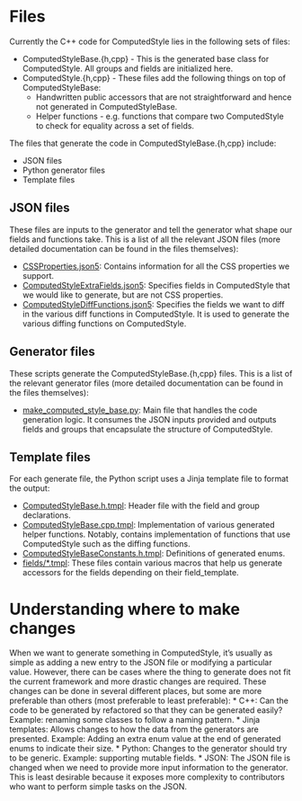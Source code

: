 # Files

Currently the C++ code for ComputedStyle lies in the following sets of files:

*   ComputedStyleBase.{h,cpp} - This is the generated base class for
    ComputedStyle. All groups and fields are initialized here.
*   ComputedStyle.{h,cpp} - These files add the following things on top of
    ComputedStyleBase:
    *   Handwritten public accessors that are not straightforward and hence not
        generated in ComputedStyleBase.
    *   Helper functions - e.g. functions that compare two ComputedStyle to
        check for equality across a set of fields.

The files that generate the code in ComputedStyleBase.{h,cpp} include:

*   JSON files
*   Python generator files
*   Template files

## JSON files

These files are inputs to the generator and tell the generator what shape our
fields and functions take. This is a list of all the relevant JSON files (more
detailed documentation can be found in the files themselves):

*   [CSSProperties.json5](../core/css/CSSProperties.json5):
    Contains information for all the CSS properties we support.
*   [ComputedStyleExtraFields.json5](../css/ComputedStyleExtraFields.json5):
    Specifies fields in ComputedStyle that we would like to generate, but are
    not CSS properties.
*   [ComputedStyleDiffFunctions.json5](../css/ComputedStyleDiffFunctions.json5):
    Specifies the fields we want to diff in the various diff functions in
    ComputedStyle. It is used to generate the various diffing functions on
    ComputedStyle.

## Generator files

These scripts generate the ComputedStyleBase.{h,cpp} files. This is a list of
the relevant generator files (more detailed documentation can be found in the
files themselves):

*   [make_computed_style_base.py](../../build/scripts/make_computed_style_base.py):
    Main file that handles the code generation logic. It consumes the JSON
    inputs provided and outputs fields and groups that encapsulate the structure
    of ComputedStyle.

## Template files

For each generate file, the Python script uses a Jinja template file to format
the output:

*   [ComputedStyleBase.h.tmpl](../../build/scripts/templates/ComputedStyleBase.h.tmpl):
    Header file with the field and group declarations.
*   [ComputedStyleBase.cpp.tmpl](../../build/scripts/templates/ComputedStyleBase.cpp.tmpl):
    Implementation of various generated helper functions. Notably, contains
    implementation of functions that use ComputedStyle such as the diffing
    functions.
*   [ComputedStyleBaseConstants.h.tmpl](../../build/scripts/templates/ComputedStyleBaseConstants.h.tmpl):
    Definitions of generated enums.
*   [fields/\*.tmpl](../../build/scripts/templates/fields/):
    These files contain various macros that help us generate accessors for the
    fields depending on their field_template.

# Understanding where to make changes

When we want to generate something in ComputedStyle, it’s usually as simple as
adding a new entry to the JSON file or modifying a particular value. However,
there can be cases where the thing to generate does not fit the current
framework and more drastic changes are required. These changes can be done in
several different places, but some are more preferable than others (most
preferable to least preferable): * C++: Can the code to be generated by
refactored so that they can be generated easily? Example: renaming some classes
to follow a naming pattern. * Jinja templates: Allows changes to how the data
from the generators are presented. Example: Adding an extra enum value at the
end of generated enums to indicate their size. * Python: Changes to the
generator should try to be generic. Example: supporting mutable fields. * JSON:
The JSON file is changed when we need to provide more input information to the
generator. This is least desirable because it exposes more complexity to
contributors who want to perform simple tasks on the JSON.
